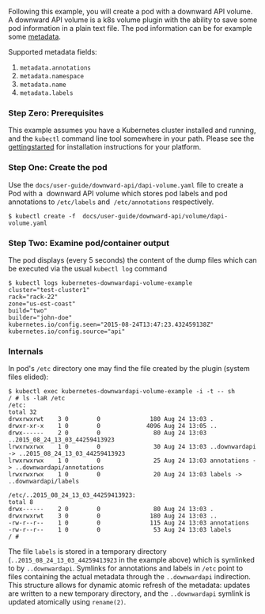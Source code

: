 
Following this example, you will create a pod with a downward API volume.
A downward API volume is a k8s volume plugin with the ability to save some pod information in a plain text file. The pod information can be  for example some [metadata](/{{page.version}}/docs/devel/api-conventions/#metadata).

Supported metadata fields:

1. `metadata.annotations`
2. `metadata.namespace`
3. `metadata.name`
4. `metadata.labels`

### Step Zero: Prerequisites

This example assumes you have a Kubernetes cluster installed and running, and the `kubectl`
command line tool somewhere in your path. Please see the [gettingstarted](/{{page.version}}/docs/getting-started-guides/) for installation instructions for your platform.

### Step One: Create the pod

Use the `docs/user-guide/downward-api/dapi-volume.yaml` file to create a Pod with a  downward API volume which stores pod labels and pod annotations to `/etc/labels` and  `/etc/annotations` respectively.

```shell
$ kubectl create -f  docs/user-guide/downward-api/volume/dapi-volume.yaml
```

### Step Two: Examine pod/container output

The pod displays (every 5 seconds) the content of the dump files which can be executed via the usual `kubectl log` command

```shell
$ kubectl logs kubernetes-downwardapi-volume-example
cluster="test-cluster1"
rack="rack-22"
zone="us-est-coast"
build="two"
builder="john-doe"
kubernetes.io/config.seen="2015-08-24T13:47:23.432459138Z"
kubernetes.io/config.source="api"
```

### Internals

In pod's `/etc` directory one may find the file created by the plugin (system files elided):

```shell
$ kubectl exec kubernetes-downwardapi-volume-example -i -t -- sh
/ # ls -laR /etc
/etc:
total 32
drwxrwxrwt    3 0        0              180 Aug 24 13:03 .
drwxr-xr-x    1 0        0             4096 Aug 24 13:05 ..
drwx------    2 0        0               80 Aug 24 13:03 ..2015_08_24_13_03_44259413923
lrwxrwxrwx    1 0        0               30 Aug 24 13:03 ..downwardapi -> ..2015_08_24_13_03_44259413923
lrwxrwxrwx    1 0        0               25 Aug 24 13:03 annotations -> ..downwardapi/annotations
lrwxrwxrwx    1 0        0               20 Aug 24 13:03 labels -> ..downwardapi/labels

/etc/..2015_08_24_13_03_44259413923:
total 8
drwx------    2 0        0               80 Aug 24 13:03 .
drwxrwxrwt    3 0        0              180 Aug 24 13:03 ..
-rw-r--r--    1 0        0              115 Aug 24 13:03 annotations
-rw-r--r--    1 0        0               53 Aug 24 13:03 labels
/ #
```

The file `labels` is stored in a temporary directory (`..2015_08_24_13_03_44259413923` in the example above) which is symlinked to by `..downwardapi`. Symlinks for annotations and labels in `/etc` point to files containing the actual metadata through the `..downwardapi` indirection.  This structure allows for dynamic atomic refresh of the metadata: updates are written to a new temporary directory, and the `..downwardapi` symlink is updated atomically using `rename(2)`.